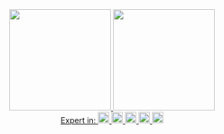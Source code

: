 <div align="center">
  <a href="https://github.com/lucaspabreu">
  <img height="180em" src="https://github-readme-stats.vercel.app/api?username=lucaspabreu&theme=github_dark&include_all_commits=true&count_private=true"/>
  <img height="180em" src="https://github-readme-stats.vercel.app/api/top-langs/?username=lucaspabreu&theme=github_dark&langs_count=7"/>
</div>
  

 <div align="center">
Expert in:
   <a href="https://github.com/lucaspabreu">
    <img height="20em" src="https://aleen42.github.io/badges/src/photoshop.svg">
    <img height="20em" src="https://aleen42.github.io/badges/src/illustrator.svg">
    <img height="20em" src="https://aleen42.github.io/badges/src/after_effects.svg">
    <img height="20em" src="https://aleen42.github.io/badges/src/premiere.svg">
    <img height="20em" src="">
       
</div>
